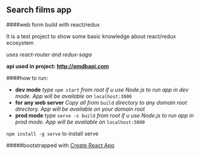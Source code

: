 
## Search films app 


####web form build with react/redux



It is a test project to show some basic knowledge about react/redux ecosystem

*uses react-router and redux-saga*

**api used in project:
http://omdbapi.com**

####how to run:  

- **dev mode** 
*type `npm start` from root if u use Node.js to run app in dev mode. 
App will be available on* `localhost:3000`
- **for any web server** *Copy all from* `build` *directory to any domain root directory. 
App will be available on your domain root*
- **prod mode** *type* `serve -s build` *from root if u use Node.js to run app in prod mode.
App will be available on* `localhost:5000`

 `npm install -g serve` to install serve

#####bootstrapped with [Create React App](https://github.com/facebook/create-react-app)
